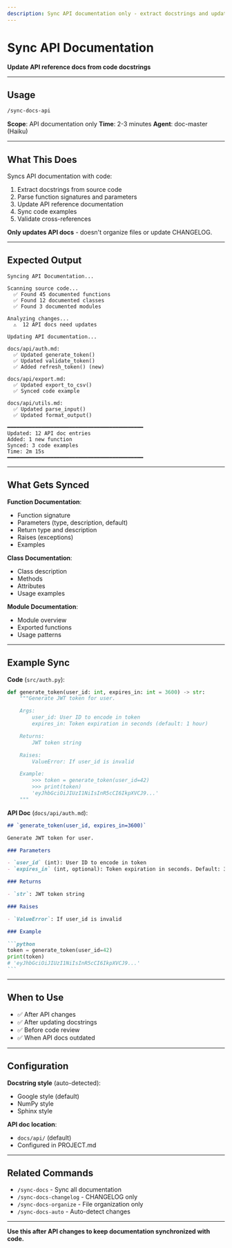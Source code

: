 ```yaml
---
description: Sync API documentation only - extract docstrings and update API docs
---
```


# Sync API Documentation

**Update API reference docs from code docstrings**

---

## Usage

```bash
/sync-docs-api
```

**Scope**: API documentation only
**Time**: 2-3 minutes
**Agent**: doc-master (Haiku)

---

## What This Does

Syncs API documentation with code:
1. Extract docstrings from source code
2. Parse function signatures and parameters
3. Update API reference documentation
4. Sync code examples
5. Validate cross-references

**Only updates API docs** - doesn't organize files or update CHANGELOG.

---

## Expected Output

```
Syncing API Documentation...

Scanning source code...
  ✅ Found 45 documented functions
  ✅ Found 12 documented classes
  ✅ Found 3 documented modules

Analyzing changes...
  ⚠️  12 API docs need updates

Updating API documentation...

docs/api/auth.md:
  ✅ Updated generate_token()
  ✅ Updated validate_token()
  ✅ Added refresh_token() (new)

docs/api/export.md:
  ✅ Updated export_to_csv()
  ✅ Synced code example

docs/api/utils.md:
  ✅ Updated parse_input()
  ✅ Updated format_output()

━━━━━━━━━━━━━━━━━━━━━━━━━━━━━━━━━━━━━━━━━━━━
Updated: 12 API doc entries
Added: 1 new function
Synced: 3 code examples
Time: 2m 15s
━━━━━━━━━━━━━━━━━━━━━━━━━━━━━━━━━━━━━━━━━━━━
```

---

## What Gets Synced

**Function Documentation**:
- Function signature
- Parameters (type, description, default)
- Return type and description
- Raises (exceptions)
- Examples

**Class Documentation**:
- Class description
- Methods
- Attributes
- Usage examples

**Module Documentation**:
- Module overview
- Exported functions
- Usage patterns

---

## Example Sync

**Code** (`src/auth.py`):
```python
def generate_token(user_id: int, expires_in: int = 3600) -> str:
    """Generate JWT token for user.

    Args:
        user_id: User ID to encode in token
        expires_in: Token expiration in seconds (default: 1 hour)

    Returns:
        JWT token string

    Raises:
        ValueError: If user_id is invalid

    Example:
        >>> token = generate_token(user_id=42)
        >>> print(token)
        'eyJhbGciOiJIUzI1NiIsInR5cCI6IkpXVCJ9...'
    """
```

**API Doc** (`docs/api/auth.md`):
````markdown
## `generate_token(user_id, expires_in=3600)`

Generate JWT token for user.

### Parameters

- `user_id` (int): User ID to encode in token
- `expires_in` (int, optional): Token expiration in seconds. Default: 3600 (1 hour)

### Returns

- `str`: JWT token string

### Raises

- `ValueError`: If user_id is invalid

### Example

```python
token = generate_token(user_id=42)
print(token)
# 'eyJhbGciOiJIUzI1NiIsInR5cCI6IkpXVCJ9...'
```
````

---

## When to Use

- ✅ After API changes
- ✅ After updating docstrings
- ✅ Before code review
- ✅ When API docs outdated

---

## Configuration

**Docstring style** (auto-detected):
- Google style (default)
- NumPy style
- Sphinx style

**API doc location**:
- `docs/api/` (default)
- Configured in PROJECT.md

---

## Related Commands

- `/sync-docs` - Sync all documentation
- `/sync-docs-changelog` - CHANGELOG only
- `/sync-docs-organize` - File organization only
- `/sync-docs-auto` - Auto-detect changes

---

**Use this after API changes to keep documentation synchronized with code.**
